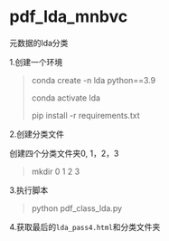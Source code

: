 # pdf_lda_mnbvc
元数据的lda分类

1.创建一个环境

> conda create -n lda python==3.9
>
> conda activate lda
>
> pip install -r requirements.txt

2.创建分类文件

创建四个分类文件夹0, 1，2，3

> mkdir 0 1 2 3

3.执行脚本

> python pdf_class_lda.py

4.获取最后的`lda_pass4.html`和分类文件夹
